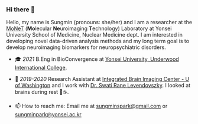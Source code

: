 ### Hi there 👋

Hello, my name is Sungmin (pronouns: she/her) and I am a researcher at the [MoNeT](http://neuroimage.yonsei.ac.kr) (**Mo**lecular **Ne**uroimaging **T**echnology) Laboratory at Yonsei University School of Medicine, Nuclear Medicine dept. I am interested in developing novel data-driven analysis methods and my long term goal is to develop neuroimaging biomarkers for neuropsychiatric disorders. 


- 🎓 *2021* B.Eng in BioConvergence at [Yonsei University, Underwood International College](uic.yonsei.ac.kr). 

- 🔭 *2019-2020* Research Assistant at [Integrated Brain Imaging Center - U of Washington](http://ibic.washington.edu) and I work with [Dr. Swati Rane Levendovszky](https://sites.google.com/site/uwswatirane). I looked at brains during rest 🧠☕️.



- 📫 How to reach me: Email me at [sungminspark@gmail.com](sungminspark@gmail.com) or [sungminpark@yonsei.ac.kr](sungminpark@yonsei.ac.kr)



